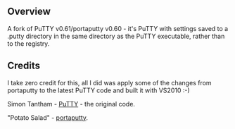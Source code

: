 ﻿## Overview ##
A fork of PuTTY v0.61/portaputty v0.60 - it's PuTTY with settings saved to a .putty directory in the same directory as the PuTTY executable, rather than to the registry.

## Credits ##

I take zero credit for this, all I did was apply some of the changes from portaputty to the latest PuTTY code and built it with VS2010 :-)

Simon Tantham - [PuTTY](http://www.chiark.greenend.org.uk/~sgtatham/putty/ "PuTTY") - the original code.

"Potato Salad" - [portaputty](http://code.google.com/p/portaputty/ "portaputty").


